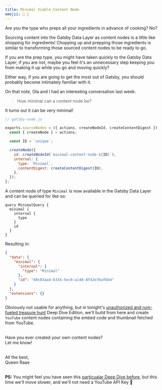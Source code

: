 ```yaml
---
title: Minimal Viable Content Node
emojii: 🥗 🌮
---
```


Are you the type who preps all your ingredients in advance of cooking? No?

Sourcing content into the Gatsby Data Layer as content nodes is a little like shopping for ingredients! Chopping up and prepping those ingredients is similar to transforming those sourced content nodes to be ready to go.

If you are the prep type, you might have taken quickly to the Gatsby Data Layer; if you are not, maybe you feel it's an unnecessary step keeping you from making it up while you go and moving quickly?

Either way, if you are going to get the most out of Gatsby, you should probably become intimately familiar with it.

On that note, Ola and I had an interesting conversation last week:

> How minimal can a content node be?

It turns out it can be very minimal!

```js
// gatsby-node.js

exports.sourceNodes = ({ actions, createNodeId, createContentDigest }) => {
  const { createNode } = actions;

  const ID = `unique`;

  createNode({
    id: createNodeId(`minimal-content-node-${ID}`),
    internal: {
      type: `Minimal`,
      contentDigest: createContentDigest(ID),
    },
  });
};
```

A content node of type `Minimal` is now available in the Gatsby Data Layer and can be queried for like so:

```
query MinimalQuery {
  minimal {
    internal {
      type
    }
    id
  }
}
```

Resulting in:

```json
{
  "data": {
    "minimal": {
      "internal": {
        "type": "Minimal"
      },
      "id": "40c03aa4-b334-5ec8-a148-8f42e7bafbb4"
    }
  },
  "extensions": {}
}
```

Obviously not usable for anything, but in tonight's [unauthorized and rum-fueled treasure hunt](https://www.youtube.com/watch?v=VhrOe0X_oA8) Deep Dive Edition, we'll build from here and create `YouTube` content nodes containing the embed code and thumbnail fetched from YouTube.

&nbsp;  
Have you ever created your own content nodes?  
Let me know!

&nbsp;  
All the best,  
Queen Raae

&nbsp;  
**PS:** You might feel you have seen this [particualar Deep Dive before](https://youtu.be/tJHV96jVlKg), but this time we'll move slower, and we'll not need a YouTube API Key 🤯
